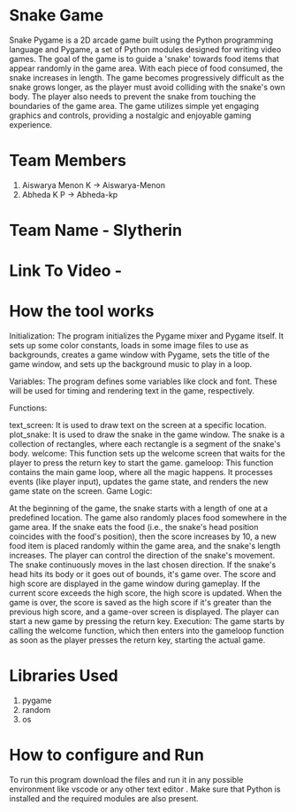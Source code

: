 # Snake Game
Snake Pygame is a 2D arcade game built using the Python programming language and Pygame, a set of Python modules designed for writing video games. The goal of the game is to guide a 'snake' towards food items that appear randomly in the game area. With each piece of food consumed, the snake increases in length. The game becomes progressively difficult as the snake grows longer, as the player must avoid colliding with the snake's own body. The player also needs to prevent the snake from touching the boundaries of the game area. The game utilizes simple yet engaging graphics and controls, providing a nostalgic and enjoyable gaming experience.

# Team Members
1) Aiswarya Menon K    ->  Aiswarya-Menon
1) Abheda K P          ->  Abheda-kp

# Team Name - Slytherin

# Link To Video - 

# How the tool works
Initialization: The program initializes the Pygame mixer and Pygame itself. It sets up some color constants, loads in some image files to use as backgrounds, creates a game window with Pygame, sets the title of the game window, and sets up the background music to play in a loop.

Variables: The program defines some variables like clock and font. These will be used for timing and rendering text in the game, respectively.

Functions:

text_screen: It is used to draw text on the screen at a specific location.
plot_snake: It is used to draw the snake in the game window. The snake is a collection of rectangles, where each rectangle is a segment of the snake's body.
welcome: This function sets up the welcome screen that waits for the player to press the return key to start the game.
gameloop: This function contains the main game loop, where all the magic happens. It processes events (like player input), updates the game state, and renders the new game state on the screen.
Game Logic:

At the beginning of the game, the snake starts with a length of one at a predefined location. The game also randomly places food somewhere in the game area.
If the snake eats the food (i.e., the snake's head position coincides with the food's position), then the score increases by 10, a new food item is placed randomly within the game area, and the snake's length increases.
The player can control the direction of the snake's movement. The snake continuously moves in the last chosen direction. If the snake's head hits its body or it goes out of bounds, it's game over.
The score and high score are displayed in the game window during gameplay. If the current score exceeds the high score, the high score is updated.
When the game is over, the score is saved as the high score if it's greater than the previous high score, and a game-over screen is displayed. The player can start a new game by pressing the return key.
Execution: The game starts by calling the welcome function, which then enters into the gameloop function as soon as the player presses the return key, starting the actual game.

# Libraries Used
1) pygame
2) random
3) os

# How to configure and Run
To run this program download the files and run it in any possible environment like vscode or any other text editor . Make sure that Python is installed and the required modules are also present.

